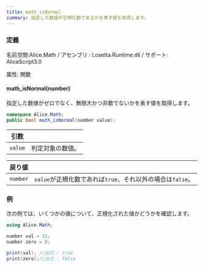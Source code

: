 ```yaml
---
title: math_isNormal
summary: 指定した数値が正規化数であるかを表す値を取得します。
---
```


### 定義
名前空間:Alice.Math / アセンブリ : Losetta.Runtime.dll / サポート: AliceScript3.0

属性: 関数

#### math_isNormal(number)

指定した数値がゼロでなく、無限大かつ非数でないかを表す値を取得します。

```cs title="AliceScript"
namespace Alice.Math;
public bool math_isNormal(number value);
```

|引数| |
|-|-|
|`value`|判定対象の数値。|

|戻り値| |
|-|-|
|`number`|`value`が正規化数であれば`true`、それ以外の場合は`false`。|

### 例
次の例では、いくつかの値について、正規化された値かどうかを確認します。

```cs title="AliceScript"
using Alice.Math;

number val = 15;
number zero = 0;

print(val); //出力 : true
print(zero);//出力 : false
```